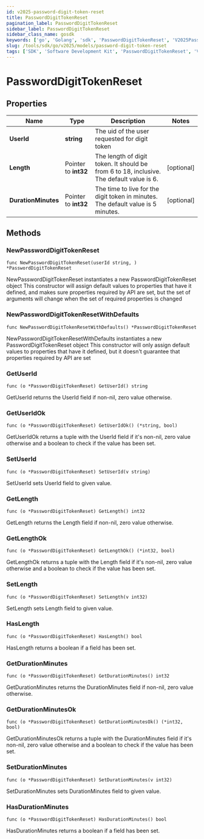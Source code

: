 ```yaml
---
id: v2025-password-digit-token-reset
title: PasswordDigitTokenReset
pagination_label: PasswordDigitTokenReset
sidebar_label: PasswordDigitTokenReset
sidebar_class_name: gosdk
keywords: ['go', 'Golang', 'sdk', 'PasswordDigitTokenReset', 'V2025PasswordDigitTokenReset'] 
slug: /tools/sdk/go/v2025/models/password-digit-token-reset
tags: ['SDK', 'Software Development Kit', 'PasswordDigitTokenReset', 'V2025PasswordDigitTokenReset']
---
```


# PasswordDigitTokenReset

## Properties

Name | Type | Description | Notes
------------ | ------------- | ------------- | -------------
**UserId** | **string** | The uid of the user requested for digit token | 
**Length** | Pointer to **int32** | The length of digit token. It should be from 6 to 18, inclusive. The default value is 6. | [optional] 
**DurationMinutes** | Pointer to **int32** | The time to live for the digit token in minutes. The default value is 5 minutes. | [optional] 

## Methods

### NewPasswordDigitTokenReset

`func NewPasswordDigitTokenReset(userId string, ) *PasswordDigitTokenReset`

NewPasswordDigitTokenReset instantiates a new PasswordDigitTokenReset object
This constructor will assign default values to properties that have it defined,
and makes sure properties required by API are set, but the set of arguments
will change when the set of required properties is changed

### NewPasswordDigitTokenResetWithDefaults

`func NewPasswordDigitTokenResetWithDefaults() *PasswordDigitTokenReset`

NewPasswordDigitTokenResetWithDefaults instantiates a new PasswordDigitTokenReset object
This constructor will only assign default values to properties that have it defined,
but it doesn't guarantee that properties required by API are set

### GetUserId

`func (o *PasswordDigitTokenReset) GetUserId() string`

GetUserId returns the UserId field if non-nil, zero value otherwise.

### GetUserIdOk

`func (o *PasswordDigitTokenReset) GetUserIdOk() (*string, bool)`

GetUserIdOk returns a tuple with the UserId field if it's non-nil, zero value otherwise
and a boolean to check if the value has been set.

### SetUserId

`func (o *PasswordDigitTokenReset) SetUserId(v string)`

SetUserId sets UserId field to given value.


### GetLength

`func (o *PasswordDigitTokenReset) GetLength() int32`

GetLength returns the Length field if non-nil, zero value otherwise.

### GetLengthOk

`func (o *PasswordDigitTokenReset) GetLengthOk() (*int32, bool)`

GetLengthOk returns a tuple with the Length field if it's non-nil, zero value otherwise
and a boolean to check if the value has been set.

### SetLength

`func (o *PasswordDigitTokenReset) SetLength(v int32)`

SetLength sets Length field to given value.

### HasLength

`func (o *PasswordDigitTokenReset) HasLength() bool`

HasLength returns a boolean if a field has been set.

### GetDurationMinutes

`func (o *PasswordDigitTokenReset) GetDurationMinutes() int32`

GetDurationMinutes returns the DurationMinutes field if non-nil, zero value otherwise.

### GetDurationMinutesOk

`func (o *PasswordDigitTokenReset) GetDurationMinutesOk() (*int32, bool)`

GetDurationMinutesOk returns a tuple with the DurationMinutes field if it's non-nil, zero value otherwise
and a boolean to check if the value has been set.

### SetDurationMinutes

`func (o *PasswordDigitTokenReset) SetDurationMinutes(v int32)`

SetDurationMinutes sets DurationMinutes field to given value.

### HasDurationMinutes

`func (o *PasswordDigitTokenReset) HasDurationMinutes() bool`

HasDurationMinutes returns a boolean if a field has been set.


